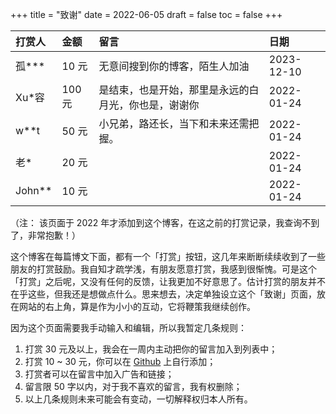 +++
title = "致谢"
date = 2022-06-05
draft = false
toc = false
+++


| 打赏人 | 金额   | 留言                                                 | 日期       |
| :----- | :----- | :--------------------------------------------------- | :--------- |
| 孤***  | 10 元  | 无意间搜到你的博客，陌生人加油                       | 2023-12-10 |
| Xu*容  | 100 元 | 是结束，也是开始，那里是永远的白月光，你也是，谢谢你 | 2022-01-24 |
| w**t   | 50 元  | 小兄弟，路还长，当下和未来还需把握。                 | 2022-01-24 |
| 老*    | 20 元  |                                                      | 2022-01-24 |
| John** | 10 元  |                                                      | 2022-01-24 |


（注： 该页面于 2022 年才添加到这个博客，在这之前的打赏记录，我查询不到了，非常抱歉！）


这个博客在每篇博文下面，都有一个「打赏」按钮，这几年来断断续续收到了一些朋友的打赏鼓励。我自知才疏学浅，有朋友愿意打赏，我感到很惭愧。可是这个「打赏」之后呢，又没有任何的反馈，让我更加不好意思了。估计打赏的朋友并不在乎这些，但我还是想做点什么。思来想去，决定单独设立这个「致谢」页面，放在网站的右上角，算是作为小小的互动，它将鞭策我继续创作。

因为这个页面需要我手动输入和编辑，所以我暂定几条规则：

1. 打赏 30 元及以上，我会在一周内主动把你的留言加入到列表中；
2. 打赏 10 ~ 30 元，你可以在 [Github](https://github.com/xianmin/xianmin.org/blob/master/content/acknowledgments.md) 上自行添加；
3. 打赏者可以在留言中加入广告和链接；
4. 留言限 50 字以内，对于我不喜欢的留言，我有权删除；
5. 以上几条规则未来可能会有变动，一切解释权归本人所有。

